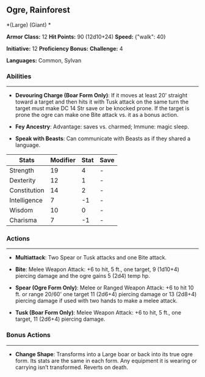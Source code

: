 ## Ogre, Rainforest
*(Large) (Giant) *

**Armor Class:** 12
**Hit Points:** 90 (12d10+24)
**Speed:** {"walk": 40}

**Initiative:** 12
**Proficiency Bonus:**
**Challenge:** 4

**Languages:** Common, Sylvan

### Abilities
 --- 
- **Devouring Charge (Boar Form Only)**: If it moves at least 20' straight toward a target and then hits it with Tusk attack on the same turn the target must make DC 14 Str save or be knocked prone. If the target is prone the ogre can make one Bite attack vs. it as a bonus action.

- **Fey Ancestry**: Advantage: saves vs. charmed; Immune: magic sleep.

- **Speak with Beasts**: Can communicate with Beasts as if they shared a language.



| Stats | Modifier | Stat | Save
| ---- | ---- | ---- | ---- |
| Strength | 19 | 4 | - |
| Dexterity | 12 | 1 | - |
| Constitution | 14 | 2 | - |
| Intelligence | 7 | -1 | - |
| Wisdom | 10 | 0 | - |
| Charisma | 7 | -1 | - |

### Actions
 --- 
- **Multiattack**: Two Spear or Tusk attacks and one Bite attack.

- **Bite**: Melee Weapon Attack: +6 to hit, 5 ft., one target, 9 (1d10+4) piercing damage and the ogre gains 5 (2d4) temp hp.

- **Spear (Ogre Form Only)**: Melee or Ranged Weapon Attack: +6 to hit 10 ft. or range 20/60' one target 11 (2d6+4) piercing damage or 13 (2d8+4) piercing damage if used with two hands to make a melee attack.

- **Tusk (Boar Form Only)**: Melee Weapon Attack: +6 to hit, 5 ft., one target, 11 (2d6+4) piercing damage.

### Bonus Actions
 --- 
- **Change Shape**: Transforms into a Large boar or back into its true ogre form. Its stats are the same in each form. Any equipment it is wearing or carrying isn’t transformed. Reverts on death.

